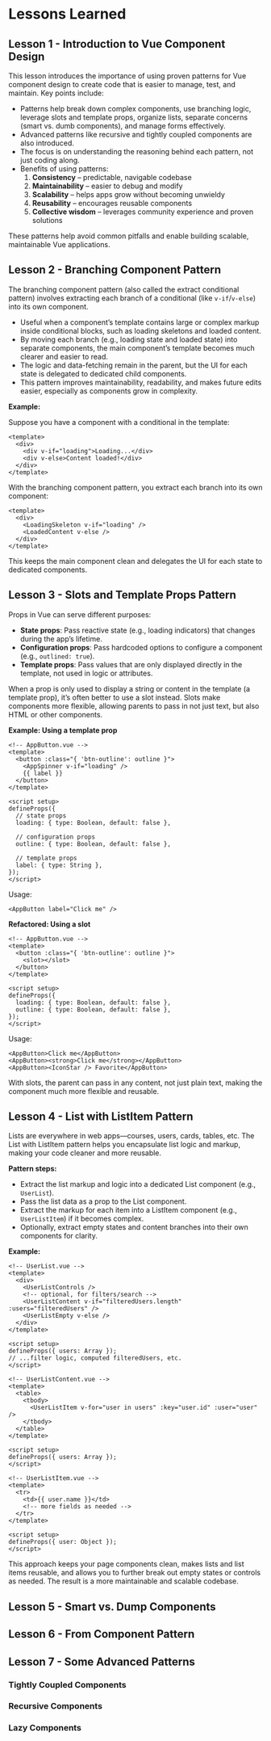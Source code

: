 # Lessons Learned

## Lesson 1 - Introduction to Vue Component Design

This lesson introduces the importance of using proven patterns for Vue component design to create code that is easier to manage, test, and maintain. Key points include:

- Patterns help break down complex components, use branching logic, leverage slots and template props, organize lists, separate concerns (smart vs. dumb components), and manage forms effectively.
- Advanced patterns like recursive and tightly coupled components are also introduced.
- The focus is on understanding the reasoning behind each pattern, not just coding along.
- Benefits of using patterns:
  1.  **Consistency** – predictable, navigable codebase
  2.  **Maintainability** – easier to debug and modify
  3.  **Scalability** – helps apps grow without becoming unwieldy
  4.  **Reusability** – encourages reusable components
  5.  **Collective wisdom** – leverages community experience and proven solutions

These patterns help avoid common pitfalls and enable building scalable, maintainable Vue applications.

## Lesson 2 - Branching Component Pattern

The branching component pattern (also called the extract conditional pattern) involves extracting each branch of a conditional (like `v-if`/`v-else`) into its own component.

- Useful when a component’s template contains large or complex markup inside conditional blocks, such as loading skeletons and loaded content.
- By moving each branch (e.g., loading state and loaded state) into separate components, the main component’s template becomes much clearer and easier to read.
- The logic and data-fetching remain in the parent, but the UI for each state is delegated to dedicated child components.
- This pattern improves maintainability, readability, and makes future edits easier, especially as components grow in complexity.

**Example:**

Suppose you have a component with a conditional in the template:

```vue
<template>
  <div>
    <div v-if="loading">Loading...</div>
    <div v-else>Content loaded!</div>
  </div>
</template>
```

With the branching component pattern, you extract each branch into its own component:

```vue
<template>
  <div>
    <LoadingSkeleton v-if="loading" />
    <LoadedContent v-else />
  </div>
</template>
```

This keeps the main component clean and delegates the UI for each state to dedicated components.

## Lesson 3 - Slots and Template Props Pattern

Props in Vue can serve different purposes:

- **State props**: Pass reactive state (e.g., loading indicators) that changes during the app’s lifetime.
- **Configuration props**: Pass hardcoded options to configure a component (e.g., `outlined: true`).
- **Template props**: Pass values that are only displayed directly in the template, not used in logic or attributes.

When a prop is only used to display a string or content in the template (a template prop), it’s often better to use a slot instead. Slots make components more flexible, allowing parents to pass in not just text, but also HTML or other components.

**Example: Using a template prop**

```vue
<!-- AppButton.vue -->
<template>
  <button :class="{ 'btn-outline': outline }">
    <AppSpinner v-if="loading" />
    {{ label }}
  </button>
</template>

<script setup>
defineProps({
  // state props
  loading: { type: Boolean, default: false },

  // configuration props
  outline: { type: Boolean, default: false },

  // template props
  label: { type: String },
});
</script>
```

Usage:

```vue
<AppButton label="Click me" />
```

**Refactored: Using a slot**

```vue
<!-- AppButton.vue -->
<template>
  <button :class="{ 'btn-outline': outline }">
    <slot></slot>
  </button>
</template>

<script setup>
defineProps({
  loading: { type: Boolean, default: false },
  outline: { type: Boolean, default: false },
});
</script>
```

Usage:

```vue
<AppButton>Click me</AppButton>
<AppButton><strong>Click me</strong></AppButton>
<AppButton><IconStar /> Favorite</AppButton>
```

With slots, the parent can pass in any content, not just plain text, making the component much more flexible and reusable.

## Lesson 4 - List with ListItem Pattern

Lists are everywhere in web apps—courses, users, cards, tables, etc. The List with ListItem pattern helps you encapsulate list logic and markup, making your code cleaner and more reusable.

**Pattern steps:**

- Extract the list markup and logic into a dedicated List component (e.g., `UserList`).
- Pass the list data as a prop to the List component.
- Extract the markup for each item into a ListItem component (e.g., `UserListItem`) if it becomes complex.
- Optionally, extract empty states and content branches into their own components for clarity.

**Example:**

```vue
<!-- UserList.vue -->
<template>
  <div>
    <UserListControls />
    <!-- optional, for filters/search -->
    <UserListContent v-if="filteredUsers.length" :users="filteredUsers" />
    <UserListEmpty v-else />
  </div>
</template>

<script setup>
defineProps({ users: Array });
// ...filter logic, computed filteredUsers, etc.
</script>
```

```vue
<!-- UserListContent.vue -->
<template>
  <table>
    <tbody>
      <UserListItem v-for="user in users" :key="user.id" :user="user" />
    </tbody>
  </table>
</template>

<script setup>
defineProps({ users: Array });
</script>
```

```vue
<!-- UserListItem.vue -->
<template>
  <tr>
    <td>{{ user.name }}</td>
    <!-- more fields as needed -->
  </tr>
</template>

<script setup>
defineProps({ user: Object });
</script>
```

This approach keeps your page components clean, makes lists and list items reusable, and allows you to further break out empty states or controls as needed. The result is a more maintainable and scalable codebase.

## Lesson 5 - Smart vs. Dump Components

## Lesson 6 - From Component Pattern

## Lesson 7 - Some Advanced Patterns

### Tightly Coupled Components

### Recursive Components

### Lazy Components
